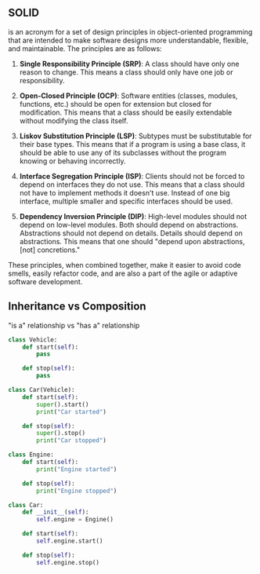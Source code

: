 ## SOLID 
is an acronym for a set of design principles in object-oriented programming that are intended to make software designs more understandable, flexible, and maintainable. The principles are as follows:

1. **Single Responsibility Principle (SRP)**: A class should have only one reason to change. This means a class should only have one job or responsibility.

2. **Open-Closed Principle (OCP)**: Software entities (classes, modules, functions, etc.) should be open for extension but closed for modification. This means that a class should be easily extendable without modifying the class itself.

3. **Liskov Substitution Principle (LSP)**: Subtypes must be substitutable for their base types. This means that if a program is using a base class, it should be able to use any of its subclasses without the program knowing or behaving incorrectly.

4. **Interface Segregation Principle (ISP)**: Clients should not be forced to depend on interfaces they do not use. This means that a class should not have to implement methods it doesn't use. Instead of one big interface, multiple smaller and specific interfaces should be used.

5. **Dependency Inversion Principle (DIP)**: High-level modules should not depend on low-level modules. Both should depend on abstractions. Abstractions should not depend on details. Details should depend on abstractions. This means that one should "depend upon abstractions, [not] concretions."

These principles, when combined together, make it easier to avoid code smells, easily refactor code, and are also a part of the agile or adaptive software development.



## Inheritance vs Composition

"is a" relationship vs "has a" relationship

```python
class Vehicle:
    def start(self):
        pass

    def stop(self):
        pass

class Car(Vehicle):
    def start(self):
        super().start()
        print("Car started")

    def stop(self):
        super().stop()
        print("Car stopped")
```
```python
class Engine:
    def start(self):
        print("Engine started")

    def stop(self):
        print("Engine stopped")

class Car:
    def __init__(self):
        self.engine = Engine()

    def start(self):
        self.engine.start()

    def stop(self):
        self.engine.stop()
```